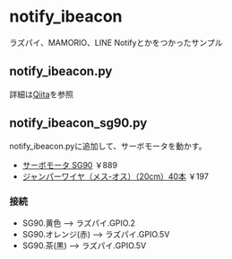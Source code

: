 # notify_ibeacon
ラズパイ、MAMORIO、LINE Notifyとかをつかったサンプル

## notify_ibeacon.py
詳細は[Qiita](https://qiita.com/gebo/items/4fa5a3d0866bce6cfae2)を参照

## notify_ibeacon_sg90.py
notify_ibeacon.pyに追加して、サーボモータを動かす。
- [サーボモータ SG90](https://www.amazon.co.jp/dp/B016FKJJ8M/ref=cm_sw_r_tw_dp_U_x_StbUDbJ57W8GQ) ￥889
- [ジャンパーワイヤ（メス-オス）（20cm）40本](https://www.amazon.co.jp/dp/B00P9BVKOK/ref=cm_sw_r_tw_dp_U_x_gwbUDbPJEYN15) ￥197

### 接続
- SG90.黄色 --> ラズパイ.GPIO.2
- SG90.オレンジ(赤) --> ラズパイ.GPIO.5V
- SG90.茶(黒) --> ラズパイ.GPIO.5V
